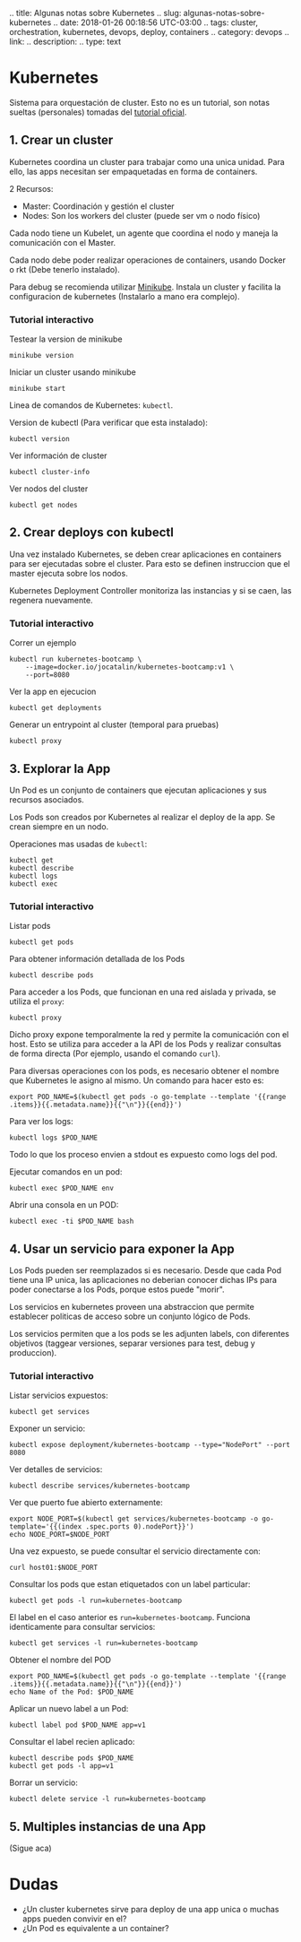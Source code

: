 .. title: Algunas notas sobre Kubernetes
.. slug: algunas-notas-sobre-kubernetes
.. date: 2018-01-26 00:18:56 UTC-03:00
.. tags: cluster, orchestration, kubernetes, devops, deploy, containers
.. category: devops
.. link:
.. description:
.. type: text

# Kubernetes

Sistema para orquestación de cluster. Esto no es un tutorial, son notas sueltas
(personales) tomadas del [tutorial oficial](https://kubernetes.io).

## 1. Crear un cluster

Kubernetes coordina un cluster para trabajar como una unica unidad. Para ello,
las apps necesitan ser empaquetadas en forma de containers.

2 Recursos:

 + Master: Coordinación y gestión el cluster
 + Nodes: Son los workers del cluster (puede ser vm o nodo físico)

Cada nodo tiene un Kubelet, un agente que coordina el nodo y maneja la
comunicación con el Master.

Cada nodo debe poder realizar operaciones de containers, usando Docker o rkt
(Debe tenerlo instalado).

Para debug se recomienda utilizar [Minikube](https://github.com/kubernetes/minikube).
Instala un cluster y facilita la configuracion de kubernetes (Instalarlo a mano
era complejo).

### Tutorial interactivo

Testear la version de minikube

	minikube version

Iniciar un cluster usando minikube

	minikube start

Linea de comandos de Kubernetes: `kubectl`.

Version de kubectl (Para verificar que esta instalado):

	kubectl version

Ver información de cluster

	kubectl cluster-info

Ver nodos del cluster

	kubectl get nodes

## 2. Crear deploys con kubectl

Una vez instalado Kubernetes, se deben crear aplicaciones en containers para ser
ejecutadas sobre el cluster. Para esto se definen instruccion que el master
ejecuta sobre los nodos.

Kubernetes Deployment Controller monitoriza las instancias y si se caen, las
regenera nuevamente.

### Tutorial interactivo

Correr un ejemplo

	kubectl run kubernetes-bootcamp \
		--image=docker.io/jocatalin/kubernetes-bootcamp:v1 \
		--port=8080

Ver la app en ejecucion

	kubectl get deployments

Generar un entrypoint al cluster (temporal para pruebas)

	kubectl proxy

## 3. Explorar la App

Un Pod es un conjunto de containers que ejecutan aplicaciones y sus recursos
asociados.

Los Pods son creados por Kubernetes al realizar el deploy de la app. Se crean
siempre en un nodo.

Operaciones mas usadas de `kubectl`:

	kubectl get
	kubectl describe
	kubectl logs
	kubectl exec

### Tutorial interactivo

Listar pods

	kubectl get pods

Para obtener información detallada de los Pods

	kubectl describe pods

Para acceder a los Pods, que funcionan en una red aislada y privada, se utiliza
el `proxy`:

	kubectl proxy

Dicho proxy expone temporalmente la red y permite la comunicación con el host.
Esto se utiliza para acceder a la API de los Pods y realizar consultas de forma
directa (Por ejemplo, usando el comando `curl`).

Para diversas operaciones con los pods, es necesario obtener el nombre que
Kubernetes le asigno al mismo. Un comando para hacer esto es:

	export POD_NAME=$(kubectl get pods -o go-template --template '{{range .items}}{{.metadata.name}}{{"\n"}}{{end}}')

Para ver los logs:

	kubectl logs $POD_NAME

Todo lo que los proceso envien a stdout es expuesto como logs del pod.

Ejecutar comandos en un pod:

	kubectl exec $POD_NAME env

Abrir una consola en un POD:

	kubectl exec -ti $POD_NAME bash

## 4. Usar un servicio para exponer la App

Los Pods pueden ser reemplazados si es necesario. Desde que cada Pod tiene una
IP unica, las aplicaciones no deberian conocer dichas IPs para poder conectarse
a los Pods, porque estos puede "morir".

Los servicios en kubernetes proveen una abstraccion que permite establecer
politicas de acceso sobre un conjunto lógico de Pods.

Los servicios permiten que a los pods se les adjunten labels, con diferentes
objetivos (taggear versiones, separar versiones para test, debug y produccion).

### Tutorial interactivo

Listar servicios expuestos:

	kubectl get services

Exponer un servicio:

	kubectl expose deployment/kubernetes-bootcamp --type="NodePort" --port 8080

Ver detalles de servicios:

	kubectl describe services/kubernetes-bootcamp

Ver que puerto fue abierto externamente:

	export NODE_PORT=$(kubectl get services/kubernetes-bootcamp -o go-template='{{(index .spec.ports 0).nodePort}}')
	echo NODE_PORT=$NODE_PORT

Una vez expuesto, se puede consultar el servicio directamente con:

	curl host01:$NODE_PORT

Consultar los pods que estan etiquetados con un label particular:

	kubectl get pods -l run=kubernetes-bootcamp

El label en el caso anterior es `run=kubernetes-bootcamp`. Funciona
identicamente para consultar servicios:

	kubectl get services -l run=kubernetes-bootcamp

Obtener el nombre del POD

	export POD_NAME=$(kubectl get pods -o go-template --template '{{range .items}}{{.metadata.name}}{{"\n"}}{{end}}')
	echo Name of the Pod: $POD_NAME

Aplicar un nuevo label a un Pod:

	kubectl label pod $POD_NAME app=v1

Consultar el label recien aplicado:

	kubectl describe pods $POD_NAME
	kubectl get pods -l app=v1

Borrar un servicio:

	kubectl delete service -l run=kubernetes-bootcamp

## 5. Multiples instancias de una App

(Sigue aca)




# Dudas

 + ¿Un cluster kubernetes sirve para deploy de una app unica o muchas apps
 pueden convivir en el?
 + ¿Un Pod es equivalente a un container?
